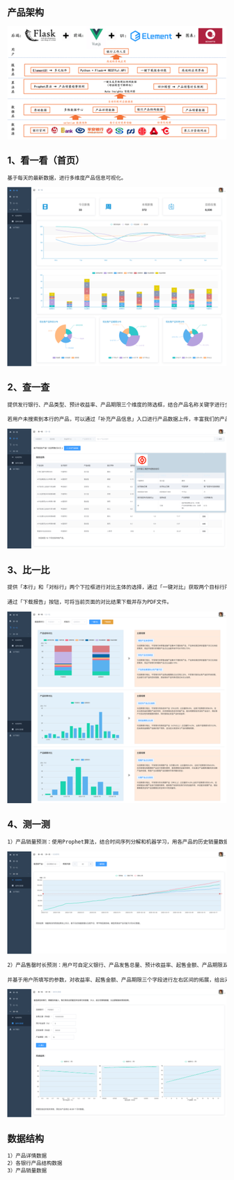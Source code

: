 ## 

## 产品架构
![产品架构](/src/assets/images/structure.png)


## 1、看一看（首页）

``` bash
基于每天的最新数据，进行多维度产品信息可视化。
```

![看一看](/screenshots/dashboard.png)

## 2、查一查

``` bash
提供发行银行、产品类型、预计收益率、产品期限三个维度的筛选框，结合产品名称关键字进行全库搜索，系统会返回全部符合筛选条件的产品列表，点击「查看」按钮可以获取产品更多维度的信息。

若用户未搜索到本行的产品，可以通过「补充产品信息」入口进行产品数据上传，丰富我们的产品数据库。
```

![查一查](/screenshots/search.png)


## 3、比一比

``` bash
提供「本行」和「对标行」两个下拉框进行对比主体的选择，通过「一键对比」获取两个目标行所发售的产品情况对比，包括产品结构、产品利率、产品期限三个维度。并对应不同维度的对比图，自动生成具有业务指导意义的智能洞察结果。

通过「下载报告」按钮，可将当前页面的对比结果下载并存为PDF文件。
```

![比一比](/screenshots/comparison.png)

## 4、测一测

``` bash
1）产品销量预测：使用Prophet算法，结合时间序列分解和机器学习，用各产品的历史销量数据作为训练集，给出未来的销量趋势预测曲线，并提供置信上限和置信下限作为参考。
```

![比一比](/screenshots/ts_pred.png)

``` bash
2）产品售罄时长预测：用户可自定义银行、产品发售总量、预计收益率、起售金额、产品期限五个参数，一键获取预测结果。

并基于用户所填写的参数，对收益率、起售金额、产品期限三个字段进行左右区间的拓展，给出对应的预测值曲线，增强参数的可解释性。
```

![比一比](/screenshots/struct_pred.png)


## 数据结构

``` bash
1）产品详情数据
2）各银行产品结构数据
3）产品销量数据
```
